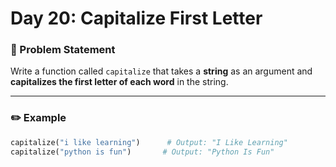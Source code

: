# Day 20: Capitalize First Letter



### 🔹 Problem Statement  
Write a function called `capitalize` that takes a **string** as an argument and **capitalizes the first letter of each word** in the string.

---

### ✏️ Example

```python
capitalize("i like learning")      # Output: "I Like Learning"
capitalize("python is fun")       # Output: "Python Is Fun"
